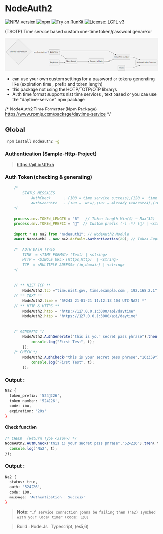 # NodeAuth2
[![NPM version][npm-image]][npm-url]
![npm](https://img.shields.io/npm/dt/nodeauth2)
[![Try on RunKit](https://badge.runkitcdn.com/nodeauth2.svg)](https://runkit.com/nodeclient/nodeauth2/1.0.7)
[![License: LGPL v3](https://img.shields.io/badge/License-MIT-red.svg)](https://en.wikipedia.org/wiki/MIT_License)

 (TSOTP) Time service based custom one-time token/password genaretor 
 
![nodeAuth2](https://github.com/Nodeclient/NodeAuth2/raw/master/docs/images/flow.png)

* can use your own custom settings for a password or tokens generating like (expiration time , prefix and token length) 
* this package not using the HOTP/TOTP/OTP librarys
* Auth time format supports nist time services , text based or you can use the "daytime-service" npm package

/* NodeAuth2 Time Formatter (Npm Package)
    https://www.npmjs.com/package/daytime-service
*/ 

## Global
```bash
 npm install nodeauth2 -g
```

### Authentication (Sample-Http-Project)
> https://git.io/JfPx5

### Auth Token (checking & generating) 
```js
    /* 
        STATUS MESSAGES
            AuthCheck      : (100 = time service success),(120 =  time service failed)
            AuthGenerate   : (100 =  New),(101 = Already Generated),(102 = Expired)
    */

    process.env.TOKEN_LENGTH = "6"   // Token length Min(4) ~ Max(32) | <number> 
    process.env.TOKEN_PREFIX = "🔑"  // Custom prefix (-) (*) (🔑) | <string> 

    import * as na2 from "nodeauth2"; // NodeAuth2 Module
    const NodeAuth2 = new na2.default.Authentication(20); // Token Expiration Time (Second) | <number> 

    /*  AUTH DATA TYPES
        TIME  = <TIME FORMAT> (Text) | <string> 
        HTTP = <SINGLE URL> (https,http)  | <string> 
        TCP  = <MULTIPLE ADRESS> (ip,domain) | <string> 
    */


    // ** NIST TCP **
        NodeAuth2.tcp ="time.nist.gov, time.example.com , 192.168.2.1"
    // ** TEXT **
        NodeAuth2.time = "59243 21-01-21 11:12:13 404 UTC(NA2) *"
    // ** HTTP & HTTPS **
        NodeAuth2.http = "http://127.0.0.1:3000/api/daytime"
        NodeAuth2.http = "https://127.0.0.1:3000/api/daytime"


    /* GENERATE */
        NodeAuth2.AuthGenerate("this is your secret pass phrase").then( t => {
            console.log("First Test", t);
        }); 
    /* CHECK */       
        NodeAuth2.AuthCheck("this is your secret pass phrase","162359").then( t =>{
            console.log("First Test", t);
        });
```
### Output :
```bash
Na2 {
  token_prefix: '524🔑226',
  token_number: '524226',
  code: 100,
  expiration: '20s'
}
```

#### Check function
```js
/* CHECK  (Return Type <Json>) */       
NodeAuth2.AuthCheck("this is your secret pass phrase","524226").then( t =>{
  console.log("Na2", t);
});
``` 
### Output :
```bash
Na2 {
  status: true,
  auth: '524226',
  code: 100,
  message: 'Authentication : Success'
}
```

> **Note:** 
`"If service connection gonna be failing then (na2) synched with your local time" (code: 120)`

> Build            : Node.Js , Typescript, (es5,6)

   [npm-image]: https://img.shields.io/npm/v/nodeauth2.svg?style=flat 
   [npm-url]: https://npmjs.org/package/nodeauth2 
